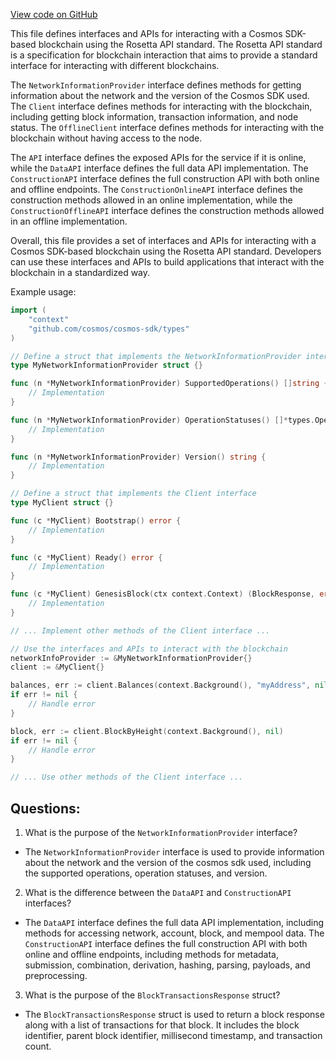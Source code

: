 [View code on GitHub](https://github.com/cosmos/cosmos-sdk/blob/main/tools/rosetta/lib/types/types.go)

This file defines interfaces and APIs for interacting with a Cosmos SDK-based blockchain using the Rosetta API standard. The Rosetta API standard is a specification for blockchain interaction that aims to provide a standard interface for interacting with different blockchains. 

The `NetworkInformationProvider` interface defines methods for getting information about the network and the version of the Cosmos SDK used. The `Client` interface defines methods for interacting with the blockchain, including getting block information, transaction information, and node status. The `OfflineClient` interface defines methods for interacting with the blockchain without having access to the node. 

The `API` interface defines the exposed APIs for the service if it is online, while the `DataAPI` interface defines the full data API implementation. The `ConstructionAPI` interface defines the full construction API with both online and offline endpoints. The `ConstructionOnlineAPI` interface defines the construction methods allowed in an online implementation, while the `ConstructionOfflineAPI` interface defines the construction methods allowed in an offline implementation. 

Overall, this file provides a set of interfaces and APIs for interacting with a Cosmos SDK-based blockchain using the Rosetta API standard. Developers can use these interfaces and APIs to build applications that interact with the blockchain in a standardized way. 

Example usage:

```go
import (
	"context"
	"github.com/cosmos/cosmos-sdk/types"
)

// Define a struct that implements the NetworkInformationProvider interface
type MyNetworkInformationProvider struct {}

func (n *MyNetworkInformationProvider) SupportedOperations() []string {
	// Implementation
}

func (n *MyNetworkInformationProvider) OperationStatuses() []*types.OperationStatus {
	// Implementation
}

func (n *MyNetworkInformationProvider) Version() string {
	// Implementation
}

// Define a struct that implements the Client interface
type MyClient struct {}

func (c *MyClient) Bootstrap() error {
	// Implementation
}

func (c *MyClient) Ready() error {
	// Implementation
}

func (c *MyClient) GenesisBlock(ctx context.Context) (BlockResponse, error) {
	// Implementation
}

// ... Implement other methods of the Client interface ...

// Use the interfaces and APIs to interact with the blockchain
networkInfoProvider := &MyNetworkInformationProvider{}
client := &MyClient{}

balances, err := client.Balances(context.Background(), "myAddress", nil)
if err != nil {
	// Handle error
}

block, err := client.BlockByHeight(context.Background(), nil)
if err != nil {
	// Handle error
}

// ... Use other methods of the Client interface ...
```
## Questions: 
 1. What is the purpose of the `NetworkInformationProvider` interface?
- The `NetworkInformationProvider` interface is used to provide information about the network and the version of the cosmos sdk used, including the supported operations, operation statuses, and version.

2. What is the difference between the `DataAPI` and `ConstructionAPI` interfaces?
- The `DataAPI` interface defines the full data API implementation, including methods for accessing network, account, block, and mempool data. The `ConstructionAPI` interface defines the full construction API with both online and offline endpoints, including methods for metadata, submission, combination, derivation, hashing, parsing, payloads, and preprocessing.

3. What is the purpose of the `BlockTransactionsResponse` struct?
- The `BlockTransactionsResponse` struct is used to return a block response along with a list of transactions for that block. It includes the block identifier, parent block identifier, millisecond timestamp, and transaction count.